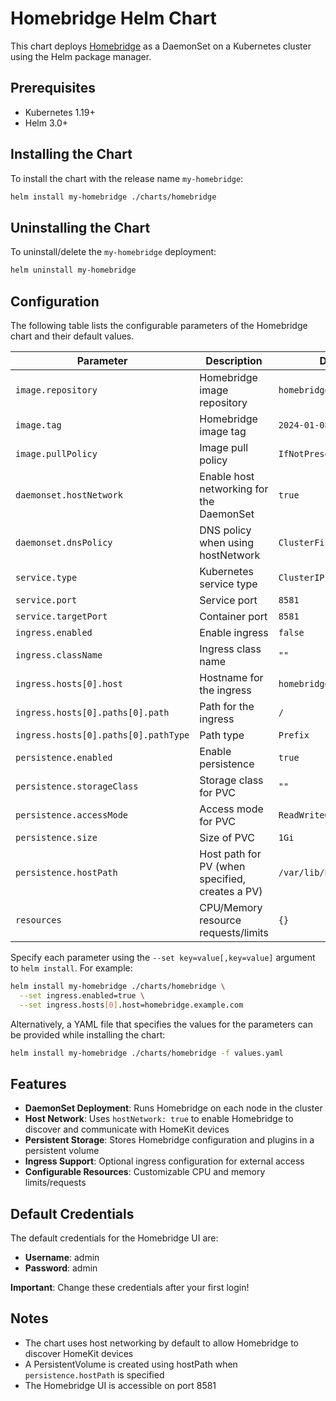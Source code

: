 # Homebridge Helm Chart

This chart deploys [Homebridge](https://homebridge.io) as a DaemonSet on a Kubernetes cluster using the Helm package manager.

## Prerequisites

- Kubernetes 1.19+
- Helm 3.0+

## Installing the Chart

To install the chart with the release name `my-homebridge`:

```bash
helm install my-homebridge ./charts/homebridge
```

## Uninstalling the Chart

To uninstall/delete the `my-homebridge` deployment:

```bash
helm uninstall my-homebridge
```

## Configuration

The following table lists the configurable parameters of the Homebridge chart and their default values.

| Parameter | Description | Default |
|-----------|-------------|---------|
| `image.repository` | Homebridge image repository | `homebridge/homebridge` |
| `image.tag` | Homebridge image tag | `2024-01-08` |
| `image.pullPolicy` | Image pull policy | `IfNotPresent` |
| `daemonset.hostNetwork` | Enable host networking for the DaemonSet | `true` |
| `daemonset.dnsPolicy` | DNS policy when using hostNetwork | `ClusterFirstWithHostNet` |
| `service.type` | Kubernetes service type | `ClusterIP` |
| `service.port` | Service port | `8581` |
| `service.targetPort` | Container port | `8581` |
| `ingress.enabled` | Enable ingress | `false` |
| `ingress.className` | Ingress class name | `""` |
| `ingress.hosts[0].host` | Hostname for the ingress | `homebridge.local` |
| `ingress.hosts[0].paths[0].path` | Path for the ingress | `/` |
| `ingress.hosts[0].paths[0].pathType` | Path type | `Prefix` |
| `persistence.enabled` | Enable persistence | `true` |
| `persistence.storageClass` | Storage class for PVC | `""` |
| `persistence.accessMode` | Access mode for PVC | `ReadWriteOnce` |
| `persistence.size` | Size of PVC | `1Gi` |
| `persistence.hostPath` | Host path for PV (when specified, creates a PV) | `/var/lib/homebridge` |
| `resources` | CPU/Memory resource requests/limits | `{}` |

Specify each parameter using the `--set key=value[,key=value]` argument to `helm install`. For example:

```bash
helm install my-homebridge ./charts/homebridge \
  --set ingress.enabled=true \
  --set ingress.hosts[0].host=homebridge.example.com
```

Alternatively, a YAML file that specifies the values for the parameters can be provided while installing the chart:

```bash
helm install my-homebridge ./charts/homebridge -f values.yaml
```

## Features

- **DaemonSet Deployment**: Runs Homebridge on each node in the cluster
- **Host Network**: Uses `hostNetwork: true` to enable Homebridge to discover and communicate with HomeKit devices
- **Persistent Storage**: Stores Homebridge configuration and plugins in a persistent volume
- **Ingress Support**: Optional ingress configuration for external access
- **Configurable Resources**: Customizable CPU and memory limits/requests

## Default Credentials

The default credentials for the Homebridge UI are:
- **Username**: admin
- **Password**: admin

**Important**: Change these credentials after your first login!

## Notes

- The chart uses host networking by default to allow Homebridge to discover HomeKit devices
- A PersistentVolume is created using hostPath when `persistence.hostPath` is specified
- The Homebridge UI is accessible on port 8581

